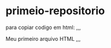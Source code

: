 # primeio-repositorio

para copiar codigo em html:
,,,
</html>
<ht1>Meu primeiro arquivo HTML</h1>
</html>
,,,
